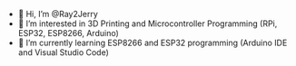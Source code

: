 - 👋 Hi, I’m @Ray2Jerry
- 👀 I’m interested in 3D Printing and Microcontroller Programming (RPi, ESP32, ESP8266, Arduino)
- 🌱 I’m currently learning ESP8266 and ESP32 programming (Arduino IDE and Visual Studio Code)

<!---
Ray2Jerry/Ray2Jerry is a ✨ special ✨ repository because its `README.md` (this file) appears on your GitHub profile.
You can click the Preview link to take a look at your changes.
--->
